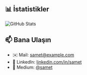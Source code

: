 
## 📊 İstatistikler
![GitHub Stats](https://github-readme-stats.vercel.app/api?username=AbdulSametTurkmenoglu&show_icons=true&theme=radical)

## 📫 Bana Ulaşın
- ✉️ Mail: [samet@example.com](mailto:samet@example.com)
- 💼 LinkedIn: [linkedin.com/in/samet](link)
- 📰 Medium: [@samet](link)
